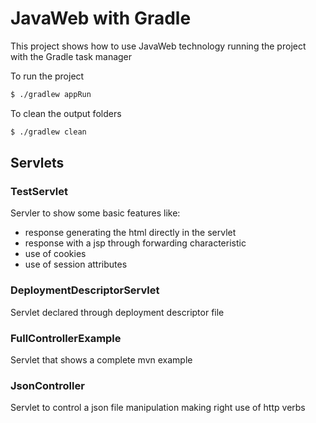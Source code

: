 # JavaWeb with Gradle

This project shows how to use JavaWeb technology running the project with the Gradle task manager

To run the project
```sh
$ ./gradlew appRun
```

To clean the output folders
```sh
$ ./gradlew clean
```
## Servlets

### TestServlet
Servler to show some basic features like:
* response generating the html directly in the servlet
* response with a jsp through forwarding characteristic
* use of cookies
* use of session attributes

### DeploymentDescriptorServlet
Servlet declared through deployment descriptor file

### FullControllerExample
Servlet that shows a complete mvn example

### JsonController
Servlet to control a json file manipulation making right use of http verbs